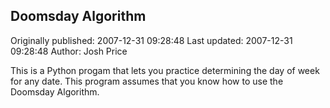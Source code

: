 ## Doomsday Algorithm

Originally published: 2007-12-31 09:28:48
Last updated: 2007-12-31 09:28:48
Author: Josh Price

This is a Python progam that lets you practice determining the day of week for any date.  This program assumes that you know how to use the Doomsday Algorithm.